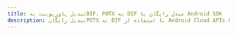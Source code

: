 ---title: تبدیل پاورپوینت بهDIF، POTX به DIF مبدل رایگان یا Android SDKdescription: تبدیل رایگانPOTX به DIF با استفاده از Android Cloud APIs & SDK. همچنین اسناد Microsoft PowerPoint را در Cloud ایجاد، ویرایش و رندر کنید.---